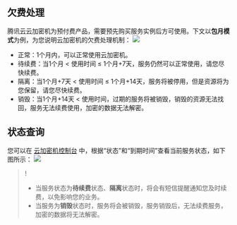 ## 欠费处理
腾讯云云加密机为预付费产品，需要预先购买服务实例后方可使用。下文以**包月模式**为例，为您说明云加密机的欠费处理机制：
 ![](https://main.qcloudimg.com/raw/8e510c49599d4c5aba05d3d0c6c70c73.png)
- 正常：1个月内，可以正常使用云加密机。
- 待续费：当1个月 < 使用时间 ≤ 1个月+7天，服务仍然可以正常使用，请您尽快续费。
- 隔离：当1个月+7天 < 使用时间 ≤ 1个月+14天，服务将被停用，但是资源将为您保留，请您尽快续费。
- 销毁：当1个月+14天 < 使用时间，过期的服务将被销毁，销毁的资源无法找回，服务无法续费使用，加密的数据无法解密。

## 状态查询
您可以在 [云加密机控制台](https://console.cloud.tencent.com/hsm) 中，根据“状态”和“到期时间”查看当前服务状态，如下图所示：
![](https://main.qcloudimg.com/raw/1901c3b27ec4f0d1de8dbefef93f620b.png)
>!
>- 当服务状态为**待续费**状态、**隔离**状态时，将会有短信提醒通知您及时续费，以免影响您的业务。
>- 当服务为**销毁**状态时，服务将会被销毁，服务销毁后，无法续费服务，加密的数据将无法解密。
 
